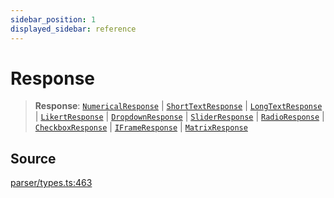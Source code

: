 ```yaml
---
sidebar_position: 1
displayed_sidebar: reference
---
```


# Response

> **Response**: [`NumericalResponse`](../interfaces/NumericalResponse.md) \| [`ShortTextResponse`](../interfaces/ShortTextResponse.md) \| [`LongTextResponse`](../interfaces/LongTextResponse.md) \| [`LikertResponse`](../interfaces/LikertResponse.md) \| [`DropdownResponse`](../interfaces/DropdownResponse.md) \| [`SliderResponse`](../interfaces/SliderResponse.md) \| [`RadioResponse`](../interfaces/RadioResponse.md) \| [`CheckboxResponse`](../interfaces/CheckboxResponse.md) \| [`IFrameResponse`](../interfaces/IFrameResponse.md) \| [`MatrixResponse`](../interfaces/MatrixResponse.md)

## Source

[parser/types.ts:463](https://github.com/revisit-studies/study/blob/c5f5fc14be8838e081860da2e0cde81ce3bcf969/src/parser/types.ts#L463)
